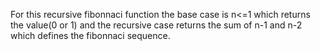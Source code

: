 For this recursive fibonnaci function the base case is n<=1 which returns the value(0 or 1) and the recursive case returns the sum of n-1 and n-2 which defines the fibonnaci sequence. 